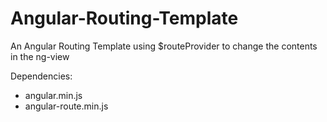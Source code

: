 # Angular-Routing-Template

An Angular Routing Template using $routeProvider to change the contents in the ng-view

Dependencies:
- angular.min.js
- angular-route.min.js
